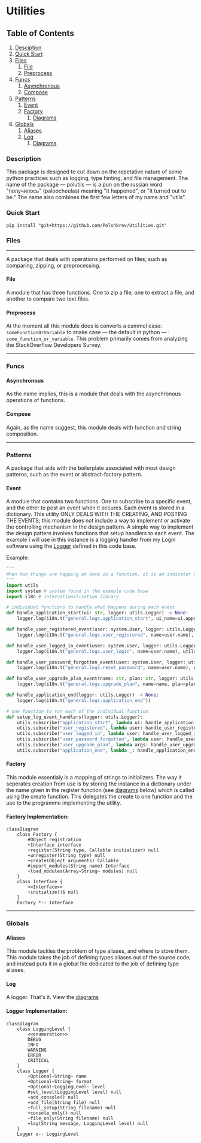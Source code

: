 # Utilities

## Table of Contents
1. [Desciption](#description)
2. [Quick Start](#quick-start)
3. [Files](#files)
    1. [File](#file)
    2. [Preprocess](#preprocess)
4. [Funcs](#funcs)
    1. [Asynchronous](#asynchronous)
    2. [Compose](#compose)
5. [Patterns](#patterns)
    1. [Event](#event)
    2. [Factory](#factory)
        1. [Diagrams](#factory-implementation)
6. [Globals](#globals)
    1. [Aliases](#aliases)
    2. [Log](#log)
        1. [Diagrams](#logger-implementation)

### Description
This package is designed to cut down on the repetative nature of some python practices such as logging, type hinting, and file management. The name of the package &mdash; polutils &mdash; is a pun on the russian word "получилось" (paloocheelas) meaning "it happened", or "it turned out to be." The name also combines the first few letters of my name and "utils".

### Quick Start
```console
pip install "git+https://github.com/Polshkrev/Utilities.git"
```

### Files

---

A package that deals with operations performed on files; such as comparing, zipping, or preprocessing.

#### __File__

A module that has three functions. One to zip a file, one to extract a file, and another to compare two text files.

#### __Preprocess__

At the moment all this module does is converts a cammel case: `someFunctionOrVariable` to snake case &mdash; the default in python &mdash; : `some_function_or_variable`. This problem primarily comes from analyzing the StackOverflow Developers Survey.

---

### Funcs

#### __Asynchronous__

As the name implies, this is a module that deals with the asynchronous operations of functions.

#### __Compose__

Again, as the name suggest, this module deals with function and string composition.

---

### Patterns

A package that aids with the boilerplate associated with most design patterns, such as the event or abstract-factory pattern. 

#### __Event__

A module that contains two functions. One to subscribe to a specific event, and the other to post an event when it occures. Each event is stored in a dictionary. This utility ONLY DEALS WITH THE CREATING, AND POSTING THE EVENTS; this module does not include a way to implement or activate the controlling mechanism in the design pattern. A simple way to implement the design pattern involves functions that setup handlers to each event. The example I will use in this instance is a logging handler from my Login software using the [Logger](#log) defined in this code base.

Example:

```python
"""
When two things are happing at once in a function, it is an indicator of low cohesion; high coupling; overall bad design; and an indicator that the event pattern should be used.
"""
import utils
import system # system found in the example code base
import i18n # internationalization library

# individual functions to handle what happens during each event
def handle_application_start(ui: str, logger: utils.Logger) -> None:
    logger.log(i18n.t("general.logs.application_start", ui_name=ui.upper()))

def handle_user_registered_event(user: system.User, logger: utils.Logger) -> None:
    logger.log(i18n.t("general.logs.user_registered", name=user.name), utils.LoggingLevel.INFO)

def handle_user_logged_in_event(user: system.User, logger: utils.Logger) -> None:
    logger.log(i18n.t("general.logs.user_login", name=user.name), utils.LoggingLevel.INFO)

def handle_user_password_forgotten_event(user: system.User, logger: utils.Logger) -> None:
    logger.log(i18n.t("general.logs.reset_password", name=user.name), utils.LoggingLevel.INFO)

def handle_user_upgrade_plan_event(name: str, plan: str, logger: utils.Logger) -> None:
    logger.log(i18n.t("general.logs.upgrade_plan", name=name, plan=plan), utils.LoggingLevel.INFO)

def handle_application_end(logger: utils.Logger) -> None:
    logger.log(i18n.t("general.logs.application_end"))

# one function to run each of the individual function
def setup_log_event_handlers(logger: utils.Logger):
    utils.subscribe("application_start", lambda ui: handle_application_start(ui, logger))
    utils.subscribe("user_registered", lambda user: handle_user_registered_event(user, logger))
    utils.subscribe("user_logged_in", lambda user: handle_user_logged_in_event(user, logger))
    utils.subscribe("user_password_forgotten", lambda user: handle_user_password_forgotten_event(user, logger))
    utils.subscribe("user_upgrade_plan", lambda args: handle_user_upgrade_plan_event(*args, logger=logger))
    utils.subscribe("application_end", lambda _: handle_application_end(logger))
```

#### __Factory__

This module essentialy is a mapping of strings to initializers. The way it seperates creation from use is by storing the instance in a dictionary under the name given in the register function (see [diagrams](#diagrams) below) which is called using the create function. This delegates the create to one function and the use to the programme implementing the utility.

#### Factory Implementation:

```mermaid
classDiagram
    class Factory {
        #Object registration
        +Interface interface
        +register(String type, Callable initializer) null
        +unregister(String type) null
        +create(Object arguments) Callable
        #import_modules(String name) Interface
        +load_modules(Array~String~ modules) null
    }
    class Interface {
        <<Interface>>
        +initialize()$ null
    }
    Factory *-- Interface
```

---

### Globals

#### __Aliases__

This module tackles the problem of type aliases, and where to store them. This module takes the job of defining types aliases out of the source code, and instead puts it in a global file dedicated to the job of defining type aliases.

#### __Log__

A logger. That's it. View the [diagrams](#logger-implementation)

#### Logger Implementation:

```mermaid
classDiagram
    class LoggingLevel {
        <<enumeration>>
        DEBUG
        INFO
        WARNING
        ERROR
        CRITICAL
    }
    class Logger {
        +Optional~String~ name
        +Optional~String~ format
        +Optional~LoggingLevel~ level
        #set_level(LoggingLevel level) null
        +add_console() null
        +add_file(String file) null
        +full_setup(String filename) null
        +console_only() null
        +file_only(String filename) null
        +log(String message, LoggingLevel level) null
    }
    Logger o-- LoggingLevel
```